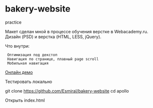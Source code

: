 # bakery-website
practice


Макет сделан мной в процессе обучения верстке в Webacademy.ru. Дизайн (PSD) и верстка (HTML, LESS, jQuery). 

Что внутри:

     Оптимизация под декстоп
     Навигация по странице, плавный page scroll
     Мобильная навигация


[Онлайн демо](https://github.com/Esmiral/bakery-website)

Тестировать локально

git clone https://github.com/Esmiral/bakery-website
cd apollo

Открыть index.html
